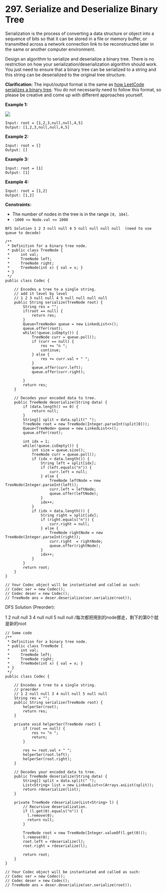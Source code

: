 # 297. Serialize and Deserialize Binary Tree

Serialization is the process of converting a data structure or object into a sequence of bits so that it can be stored in a file or memory buffer, or transmitted across a network connection link to be reconstructed later in the same or another computer environment.

Design an algorithm to serialize and deserialize a binary tree. There is no restriction on how your serialization/deserialization algorithm should work. You just need to ensure that a binary tree can be serialized to a string and this string can be deserialized to the original tree structure.

**Clarification:** The input/output format is the same as [how LeetCode serializes a binary tree](https://leetcode.com/faq/#binary-tree). You do not necessarily need to follow this format, so please be creative and come up with different approaches yourself.

&#x20;

**Example 1:**

![](https://assets.leetcode.com/uploads/2020/09/15/serdeser.jpg)

```
Input: root = [1,2,3,null,null,4,5]
Output: [1,2,3,null,null,4,5]
```

**Example 2:**

```
Input: root = []
Output: []
```

**Example 3:**

```
Input: root = [1]
Output: [1]
```

**Example 4:**

```
Input: root = [1,2]
Output: [1,2]
```

&#x20;

**Constraints:**

* The number of nodes in the tree is in the range `[0, 104]`.
* `-1000 <= Node.val <= 1000`

`BFS Solution 1 2 3 null null 4 5 null null null null  (need to use queue to decode)`&#x20;

```
/**
 * Definition for a binary tree node.
 * public class TreeNode {
 *     int val;
 *     TreeNode left;
 *     TreeNode right;
 *     TreeNode(int x) { val = x; }
 * }
 */
public class Codec {
    
    // Encodes a tree to a single string.
    // add it level by level
    // 1 2 3 null null 4 5 null null null null 
    public String serialize(TreeNode root) {
        String res = "";
        if(root == null) {
            return res;
        }
        Queue<TreeNode> queue = new LinkedList<>();
        queue.offer(root);
        while(!queue.isEmpty()) {
            TreeNode curr = queue.poll();
            if (curr == null) {
                res += "n ";
                continue;
            } else {
                res += curr.val + " ";
            }
            queue.offer(curr.left);
            queue.offer(curr.right);
            
        }
        return res;
    }
    
    // Decodes your encoded data to tree.
    public TreeNode deserialize(String data) {
        if (data.length() == 0) {
            return null;
        }
        String[] split = data.split(" ");
        TreeNode root = new TreeNode(Integer.parseInt(split[0]));
        Queue<TreeNode> queue = new LinkedList<>();
        queue.offer(root);
        
        int idx = 1;
        while(!queue.isEmpty()) {
            int size = queue.size();
            TreeNode curr = queue.poll();
            if (idx < data.length()) {
                String left = split[idx];
                if (left.equals("n")) {
                    curr.left = null;
                } else {
                    TreeNode leftNode = new TreeNode(Integer.parseInt(left));
                    curr.left = leftNode;
                    queue.offer(leftNode);
                }
                idx++;
            }
            if (idx < data.length()) {
                String right = split[idx];
                if (right.equals("n")) {
                    curr.right = null;
                } else {
                    TreeNode rightNode = new TreeNode(Integer.parseInt(right));
                    curr.right  = rightNode;
                    queue.offer(rightNode);
                }
                idx++;
            }
        }
        return root;
    }
}

// Your Codec object will be instantiated and called as such:
// Codec ser = new Codec();
// Codec deser = new Codec();
// TreeNode ans = deser.deserialize(ser.serialize(root));
```

DFS Solution (Preorder):&#x20;

1 2 null null 3 4 null null 5 null null /每次都把用到的node挪走，剩下的第0个就是新的root

```
// Some code
/**
 * Definition for a binary tree node.
 * public class TreeNode {
 *     int val;
 *     TreeNode left;
 *     TreeNode right;
 *     TreeNode(int x) { val = x; }
 * }
 */
public class Codec {

    // Encodes a tree to a single string. 
    // preorder 
    // 1 2 null null 3 4 null null 5 null null
    String res = "";
    public String serialize(TreeNode root) {
        helperSer(root);
        return res;
    }
    
    private void helperSer(TreeNode root) {
        if (root == null) {
            res += "n ";
            return;
        }
        
        res += root.val + " ";
        helperSer(root.left);
        helperSer(root.right);  
    }

    // Decodes your encoded data to tree.
    public TreeNode deserialize(String data) {
        String[] split = data.split(" ");
        List<String> list = new LinkedList<>(Arrays.asList(split));
        return rdeserialize(list);
    }
    
    private TreeNode rdeserialize(List<String> l) {
        // Recursive deserialization.
        if (l.get(0).equals("n")) {
          l.remove(0);
          return null;
        }

        TreeNode root = new TreeNode(Integer.valueOf(l.get(0)));
        l.remove(0);
        root.left = rdeserialize(l);
        root.right = rdeserialize(l);

        return root;
    }
}

// Your Codec object will be instantiated and called as such:
// Codec ser = new Codec();
// Codec deser = new Codec();
// TreeNode ans = deser.deserialize(ser.serialize(root));
```
